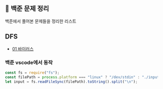## 🐬 백준 문제 정리

백준에서 풀어본 문제들을 정리한 리스트

## DFS

- [01 바이러스]()

### 백준 vscode에서 동작

```javascript
const fs = require("fs");
const filePath = process.platform === "linux" ? "/dev/stdin" : "./input.txt";
let input = fs.readFileSync(filePath).toString().split("\n");
```
